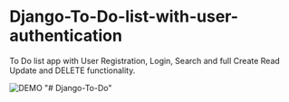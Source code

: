 # Django-To-Do-list-with-user-authentication
To Do list app with User Registration, Login, Search and full Create Read Update and DELETE functionality.

![DEMO](https://i.ibb.co/Qcjd1JV/Django-To-Do-List-App.jpg)
"# Django-To-Do" 
